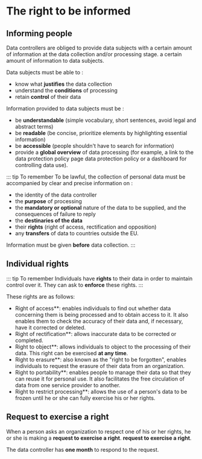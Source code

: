 # The right to be informed

## Informing people

Data controllers are obliged to provide data subjects with a certain amount of information at the data collection and/or processing stage.
a certain amount of information to data subjects.

Data subjects must be able to :

- know what **justifies** the data collection
- understand the **conditions** of processing
- retain **control** of their data

Information provided to data subjects must be :

- be **understandable** (simple vocabulary, short sentences, avoid legal and abstract terms)
- be **readable** (be concise, prioritize elements by highlighting essential information)
- be **accessible** (people shouldn't have to search for information)
- provide a **global overview** of data processing (for example, a link to the data protection policy page
  data protection policy or a dashboard for controlling data use).

::: tip To remember
To be lawful, the collection of personal data must be accompanied by clear and precise information on :

- the identity of the data controller
- the **purpose** of processing
- the **mandatory or optional** nature of the data to be supplied, and the consequences of failure to reply
- the **destinaries of the data**
- their **rights** (right of access, rectification and opposition)
- any **transfers** of data to countries outside the EU.

Information must be given **before** data collection.
:::

## Individual rights

::: tip To remember
Individuals have **rights** to their data in order to maintain control over it.
They can ask to **enforce** these rights.
:::

These rights are as follows:

- Right of access**: enables individuals to find out whether data concerning them is being processed and to obtain access to it.
  It also enables them to check the accuracy of their data and, if necessary, have it corrected or deleted.
- Right of rectification**: allows inaccurate data to be corrected or completed.
- Right to object**: allows individuals to object to the processing of their data. This right can be exercised **at any time**.
- Right to erasure**: also known as the "right to be forgotten", enables individuals to request the erasure of their data from an organization.
- Right to portability**: enables people to manage their data so that they can reuse it for personal use.
  It also facilitates the free circulation of data from one service provider to another.
- Right to restrict processing**: allows the use of a person's data to be frozen until he or she can fully exercise his or her rights.

## Request to exercise a right

When a person asks an organization to respect one of his or her rights, he or she is making a **request to exercise a right**.
**request to exercise a right**.

The data controller has **one month** to respond to the request.

